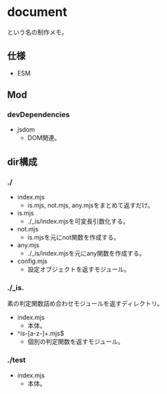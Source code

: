 # document
という名の制作メモ。


## 仕様
* ESM


## Mod

### devDependencies
* jsdom
    - DOM関連。


## dir構成

### ./
* index.mjs
    - is.mjs, not.mjs, any.mjsをまとめて返すだけ。
* is.mjs
    - ./\_is/index.mjsを可変長引数化する。
* not.mjs
    - is.mjsを元にnot関数を作成する。
* any.mjs
    - ./\_is/index.mjsを元にany関数を作成する。
* config.mjs
    - 設定オブジェクトを返すモジュール。

### ./\_is.
素の判定関数詰め合わせモジュールを返すディレクトリ。
* index.mjs
    - 本体。
* ^is-[a-z-]+\.mjs$
    - 個別の判定関数を返すモジュール。

### ./test
* index.mjs
    - 本体。
